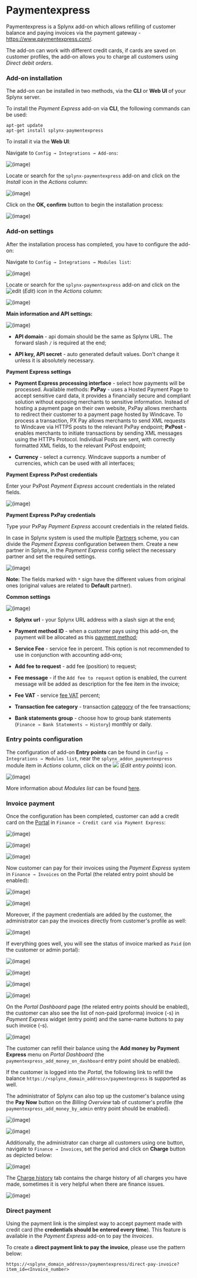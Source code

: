 Paymentexpress
==============

Paymentexpress is a Splynx add-on which allows refilling of customer balance and paying invoices via the payment gateway - https://www.paymentexpress.com/.

The add-on can work with different credit cards, if cards are saved on customer profiles, the add-on allows you to charge all customers using *Direct debit orders*.


### Add-on installation


The add-on can be installed in two methods, via the **CLI** or **Web UI** of your Splynx server.

To install the *Payment Express* add-on via **CLI**, the following commands can be used:

```
apt-get update
apt-get install splynx-paymentexpress
```
To install it via the **Web UI**:

Navigate to `Config → Integrations → Add-ons`:

![(image)](0.png)

Locate or search for the `splynx-paymentexpress` add-on and click on the *Install* icon in the *Actions* column:

![(image)](1.png)

Click on the **OK, confirm** button to begin the installation process:

![(image)](2.png)


### Add-on settings


After the installation process has completed, you have to configure the add-on:

Navigate to `Config → Integrations → Modules list`:

![(image)](3.png)

Locate or search for the `splynx-paymentexpress` add-on and click on the <icon class="image-icon">![edit](edit.png)</icon> (*Edit*) icon in the *Actions* column:

![(image)](4.png)

**Main information and API settings:**

![(image)](5.png)

* **API domain** - api domain should be the same as Splynx URL. The forward slash `/` is required at the end;

* **API key, API secret** - auto generated default values. Don't change it unless it is absolutely necessary.


**Payment Express settings**

* **Payment Express processing interface** - select how payments will be processed. Available methods: **PxPay** - uses a Hosted Payment Page to accept sensitive card data, it provides a financially secure and compliant solution without exposing merchants to sensitive information. Instead of hosting a payment page on their own website, PxPay allows merchants to redirect their customer to a payment page hosted by Windcave. To process a transaction, PX Pay allows merchants to send XML requests to Windcave via HTTPS posts to the relevant PxPay endpoint; **PxPost** - enables merchants to initiate transactions by sending XML messages using the HTTPs Protocol. Individual Posts are sent, with correctly formatted XML fields, to the relevant PxPost endpoint;

* **Currency** - select a currency. Windcave supports a number of currencies, which can be used with all interfaces;


**Payment Express PxPost credentials**

Enter your PxPost *Payment Express* account credentials in the related fields.

![(image)](6.png)


**Payment Express PxPay credentials**

Type your PxPay *Payment Express* account credentials in the related fields.

In case in Splynx system is used the multiple [Partners](administration/main/partners/partners.md) scheme, you can divide the *Payment Express* configuration between them. Create a new partner in Splynx, in the *Payment Express* config select the necessary partner and set the required settings.

![(image)](7.png)

**Note:** The fields marked with `*` sign have the different values from original ones (original values are related to **Default** partner).


**Common settings**

![(image)](8.png)

* **Splynx url** - your Splynx URL address with a slash sign at the end;

* **Payment method ID** - when a customer pays using this add-on, the payment will be allocated as this [payment method](configuration/finance/payment_methods/payment_methods.md);

* **Service Fee** - service fee in percent. This option is not recommended to use in conjunction with accounting add-ons;

* **Add fee to request** - add fee (position) to request;

* **Fee message** - if the `Add fee to request` option is enabled, the current message will be added as description for the fee item in the invoice;

* **Fee VAT** - service [fee VAT](configuration/finance/taxes/taxes.md) percent;

* **Transaction fee category** - transaction [category](configuration/finance/transaction_categories/transaction_categories.md) of the fee transactions;

* **Bank statements group** - choose how to group bank statements (`Finance → Bank Statements → History`) monthly or daily.


### Entry points configuration


The configuration of add-on **Entry points** can be found in `Config → Integrations → Modules list`, near the `splynx_addon_paymentexpress` module item in *Actions* column, click on the <icon class="image-icon">![](entry_point.png)</icon> (*Edit entry points*) icon.

![(image)](9.png)

More information about *Modules list* can be found [here](configuration/integrations/modules_list/modules_list.md).


### Invoice payment


Once the configuration has been completed, customer can add a credit card on the [Portal](customer_portal/customer_portal.md) in `Finance → Credit card via Payment Express`:

![(image)](10.png)

![(image)](11.png)

![(image)](12.png)

Now customer can pay for their invoices using the *Payment Express* system in `Finance → Invoices` on the Portal (the related entry point should be enabled):

![(image)](13.png)

![(image)](14.png)

Moreover, if the payment credentials are added by the customer, the administrator can pay the invoices directly from customer's profile as well:

![(image)](15.png)

If everything goes well, you will see the status of invoice marked as `Paid` (on the customer or admin portal):

![(image)](16.png)

![(image)](17.png)

![(image)](18.png)

![(image)](19.png)

On the *Portal Dashboard* page (the related entry points should be enabled), the customer can also see the list of non-paid (proforma) invoice (-s) in *Payment Express* widget (entry point) and the same-name buttons to pay such invoice (-s).

![(image)](20.png)

The customer can refill their balance using the **Add money by Payment Express** menu on *Portal Dashboard* (the `paymentexpress_add_money_on_dashboard` entry point should be enabled).

If the customer is logged into the *Portal*, the following link to refill the balance ``` https://<splynx_domain_address>/paymentexpress ``` is supported as well.

The administrator of Splynx can also top up the customer's balance using the **Pay Now** button on the *Billing Overview* tab of customer's profile (the `paymentexpress_add_money_by_admin` entry point should be enabled).

![(image)](21.png)

![(image)](22.png)

Additionally, the administrator can charge all customers using one button, navigate to `Finance → Invoices`, set the period and click on **Charge** button as depicted below:

![(image)](23.png)

The [Charge history](finance/invoices/invoices.md) tab contains the charge history of all charges you have made, sometimes it is very helpful when there are finance issues.

![(image)](24.png)

### Direct payment

Using the payment link is the simplest way to accept payment made with credit card (the **credentials should be entered every time**). This feature is available in the *Payment Express* add-on to pay the *Invoices*.

To create a **direct payment link to pay the invoice**, please use the pattern below:

```
https://<splynx_domain_address>/paymentexpress/direct-pay-invoice?item_id=<Invoice_number>

```
